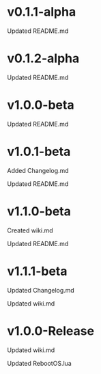 # v0.1.1-alpha

Updated README.md

# v0.1.2-alpha

Updated README.md

#  v1.0.0-beta

Updated README.md

# v1.0.1-beta

Added Changelog.md

Updated README.md

# v1.1.0-beta

Created wiki.md

Updated README.md

# v1.1.1-beta

Updated Changelog.md

Updated wiki.md

# v1.0.0-Release

Updated wiki.md

Updated RebootOS.lua



